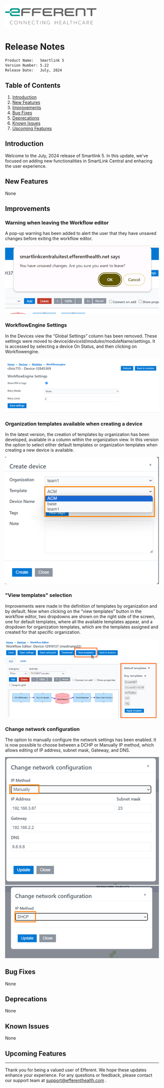 <img class="logo" width="300" alt="logo" src="../../efferent_logo.png" />

<br/>

# Release Notes

```
Product Name:   Smartlink 5
Version Number: 5.22
Release Date:   July, 2024
```

## Table of Contents

1. [Introduction](#introduction)
2. [New Features](#new-features)
3. [Improvements](#improvements)
4. [Bug Fixes](#bug-fixes)
5. [Deprecations](#deprecations)
6. [Known Issues](#known-issues)
7. [Upcoming Features](#upcoming-features)

## Introduction

Welcome to the July, 2024 release of Smartlink 5. In this update, we've focused on adding new functionalities in SmartLink Central and enhacing the user experience.

## New Features

None

## Improvements

### Warning when leaving the Workflow editor

A pop-up warning has been added to alert the user that they have unsaved changes before exiting the workflow editor.

<img weight= 300 src="i1.png">

### WorkflowEngine Settings

In the Devices view the “Global Settings” column has been removed. These settings were moved to device/$deviceId/modules/$moduleName/settings. It is accessed by selecting a device On Status, and then clicking on Workflowengine.

<img weight= 300 src="i2.png">

### Organization templates available when creating a device

In the latest version, the creation of templates by organization has been developed, available in a column within the organization view. In this version the option to select either default templates or organization templates when creating a new device is available.

<img weight= 300 src="i3.png">

### "View templates" selection

Improvements were made in the definition of templates by organization and by default. Now when clicking on the “view templates” button in the workflow editor, two dropdowns are shown on the right side of the screen, one for default templates, where all the available templates appear, and a dropdown for organization templates, which are the templates assigned and created for that specific organization.

<img weight= 300 src="i4.png">

### Change network configuration 

The option to manually configure the network settings has been enabled. It is now possible to choose between a DCHP or Manually IP method, which allows editing of IP address, subnet mask, Gateway, and DNS. 

<img weight= 300 src="i5.1.png">

<img weight= 300 src="i5.2.png">

## Bug Fixes

None

## Deprecations

None

## Known Issues

None

## Upcoming Features


---

Thank you for being a valued user of Efferent. We hope these updates enhance your experience. For any questions or feedback, please contact our support team at support@efferenthealth.com .